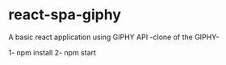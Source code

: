 # react-spa-giphy
A basic react application using GIPHY API -clone of the GIPHY-  

1- npm install
2- npm start
